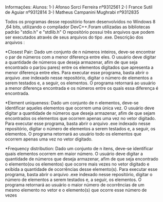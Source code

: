 Informações:
Alunos: 1-) Afonso Sorci Ferreira  nº9312561
        2-) France Sutil de Aguiar nº9312814
        3-) Matheus Campanini Mughrabi nº9312835

  Todos os programas desse repositório foram desenvolvidos no Windows 8 ,64 bits, utilizando o compilador DevC++.Foram utilizadas as bibliotecas padrão "stdio.h" e "stdlib.h"
  O repositório possui três arquivos que podem ser executados através de seus arquivos do tipo .exe.
  Descrição dos arquivos :
 
 *Closest Pair: Dado um conjunto de n números inteiros, deve-se encontrar o par de números com a menor diferença entre eles.
  O usuário deve digitar a quantidade de números que deseja armazenar, afim de que seja encontrado o par(ou pares) entre os elementos digitados que apresenta a menor diferença entre eles.
  Para executar esse programa, basta abrir o arquivo .exe indexado nesse repositório, digitar o número de elementos a serem testados e, a seguir, os elementos. O programa retornará ao usuário a menor diferença encontrada e os números entre os quais essa diferença é encontrada.

 *Element uniqueness: Dado um conjunto de n elementos, deve-se identificar aqueles elementos que ocorrem uma única vez.
 O usuário deve digitar a quantidade de números que deseja armazenar, afim de que sejam encontrados os elementos que ocorrem apenas uma vez no vetor digitado.
   Para executar esse programa, basta abrir o arquivo .exe indexado nesse repositório, digitar o número de elementos a serem testados e, a seguir, os elementos. O programa retornará ao usuário todo os elementos que ocorrem apenas uma vez no vetor digitado.
  
 *Frequency distribution: Dado um conjunto de n itens, deve-se identificar quais elementos ocorrem em maior número.
 O usuário deve digitar a quantidade de números que deseja armazenar, afim de que seja encontrado o elemento(ou os elementos) que ocorre mais vezes no vetor digitado e exibida a quantidade de ocorrências desse elemento(s).
 Para executar esse programa, basta abrir o arquivo .exe indexado nesse repositório, digitar o número de elementos a serem testados e, a seguir, os elementos. O programa retornará ao usuário o maior número de ocorrências de um mesmo elemento no vetor e o elemento(s) que ocorre esse número de vezes
